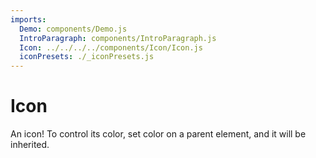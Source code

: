 ```yaml
---
imports:
  Demo: components/Demo.js
  IntroParagraph: components/IntroParagraph.js
  Icon: ../../../../components/Icon/Icon.js
  iconPresets: ./_iconPresets.js
---
```


# Icon

<IntroParagraph>

An icon! To control its color, set color on a parent element, and it will be inherited.

</IntroParagraph>

<Demo component={Icon} presets={iconPresets} />